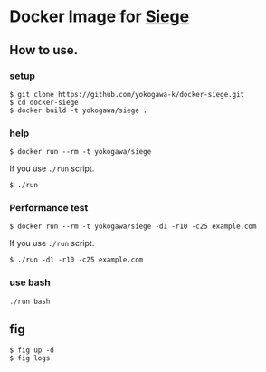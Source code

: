 Docker Image for [Siege](http://www.joedog.org/siege-home/)
====

How to use.
----

### setup

```console
$ git clone https://github.com/yokogawa-k/docker-siege.git
$ cd docker-siege
$ docker build -t yokogawa/siege .
```

### help

```console
$ docker run --rm -t yokogawa/siege
```

If you use `./run` script.

```console
$ ./run
```

### Performance test

```console
$ docker run --rm -t yokogawa/siege -d1 -r10 -c25 example.com
```

If you use `./run` script.

```console
$ ./run -d1 -r10 -c25 example.com
```

### use bash

```console
./run bash
```

fig
----

```console
$ fig up -d
$ fig logs
```

